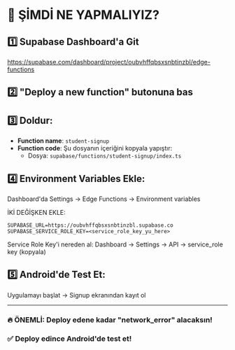 # 🚀 ŞİMDİ NE YAPMALIYIZ?

## 1️⃣ Supabase Dashboard'a Git
https://supabase.com/dashboard/project/oubvhffqbsxsnbtinzbl/edge-functions

## 2️⃣ "Deploy a new function" butonuna bas

## 3️⃣ Doldur:
- **Function name**: `student-signup`
- **Function code**: Şu dosyanın içeriğini kopyala yapıştır:
  - Dosya: `supabase/functions/student-signup/index.ts`

## 4️⃣ Environment Variables Ekle:
Dashboard'da Settings → Edge Functions → Environment variables

İKİ DEĞİŞKEN EKLE:
```
SUPABASE_URL=https://oubvhffqbsxsnbtinzbl.supabase.co
SUPABASE_SERVICE_ROLE_KEY=<service_role_key_yu_here>
```

Service Role Key'i nereden al:
Dashboard → Settings → API → service_role key (kopyala)

## 5️⃣ Android'de Test Et:
Uygulamayı başlat → Signup ekranından kayıt ol

---

### 🔥 ÖNEMLİ: Deploy edene kadar "network_error" alacaksın!
### ✅ Deploy edince Android'de test et!


